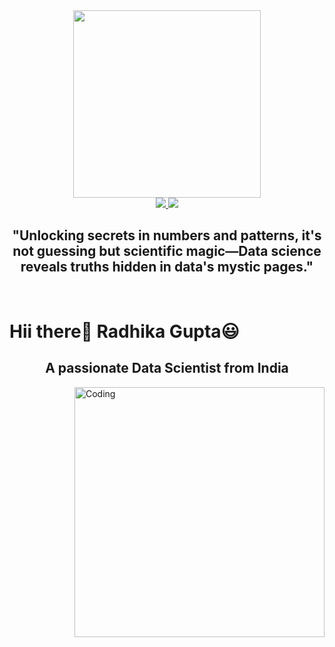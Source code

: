 <div id="header" align="center">
  <img src="https://cdn.dribbble.com/users/17707/screenshots/2413754/rrr.gif" width="300"/>

 <br>
<a href="">
  <img src="https://img.shields.io/badge/@radhika__gupta-30302f?style=for-the-badge&logo=github"/>
</a>
<a href=" https://www.linkedin.com/in/radhika-gupta-345bb3267?lipi=urn%3Ali%3Apage%3Ad_flagship3_profile_view_base_contact_details%3BPl67fYbPRxmtFrUHTF7xrA%3D%3D ">
  <img src="https://img.shields.io/badge/@radhika__gupta-3366CC?style=for-the-badge&logo=linkedin"/>
</a>
 </div>

<h2 align="center">"Unlocking secrets in numbers and patterns, it's not guessing but scientific magic—Data science reveals truths hidden in data's mystic pages."</h2> <br>
<h1>Hii there👋 Radhika Gupta😃</h1>




<h2 align="center">A passionate Data Scientist from India</h3>

<img align="right" alt="Coding" width="400" src="https://miro.medium.com/max/1400/0*H4cHks1eEdrW7Zlz.gif"> </p>
 













